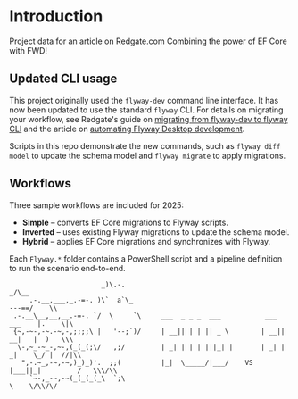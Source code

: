 # Introduction
Project data for an article on Redgate.com
Combining the power of EF Core with FWD!

## Updated CLI usage

This project originally used the `flyway-dev` command line interface. It has now
been updated to use the standard `flyway` CLI. For details on migrating your
workflow, see Redgate's guide on
[migrating from flyway-dev to flyway CLI](https://documentation.red-gate.com/fd/tutorial-migrating-from-flyway-dev-to-flyway-cli-277579350.html)
and the article on
[automating Flyway Desktop development](https://www.red-gate.com/hub/product-learning/flyway/automating-flyway-desktop-development).

Scripts in this repo demonstrate the new commands, such as `flyway diff model`
to update the schema model and `flyway migrate` to apply migrations.

## Workflows

Three sample workflows are included for 2025:

- **Simple** – converts EF Core migrations to Flyway scripts.
- **Inverted** – uses existing Flyway migrations to update the schema model.
- **Hybrid** – applies EF Core migrations and synchronizes with Flyway.

Each `Flyway.*` folder contains a PowerShell script and a pipeline definition
to run the scenario end-to-end.

                           _)\.-.                                                _/\__          
         .-.__,___,_.-=-. )\`  a`\_                                        ---==/    \\         
     .-.__\__,__,__.-=-. `/  \     `\     ___  _ _ _  ___           ___  ___    |.    \|\       
     {~,-~-,-~.-~,-,;;;;\ |   '--;`)/     | __|| | | || _ \        | __|| __|   |  )   \\\      
      \-,~_-~_-,~-,(_(_(;\/   ,;/         | _| | | | |||_| |       | _| | _|    \_/ |  //|\\    
       ",-.~_,-~,-~,)_)_)'.  ;;(          |_|  \_____/|___/    VS  |___||_|         /   \\\/\\  
         `~-,_-~,-~(_(_(_(_\  `;\                                                   \    \/\\/\/

